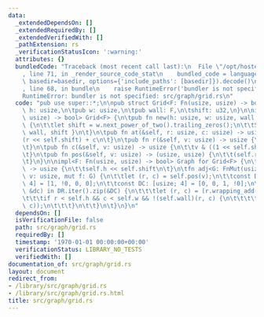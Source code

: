 ```yaml
---
data:
  _extendedDependsOn: []
  _extendedRequiredBy: []
  _extendedVerifiedWith: []
  _pathExtension: rs
  _verificationStatusIcon: ':warning:'
  attributes: {}
  bundledCode: "Traceback (most recent call last):\n  File \"/opt/hostedtoolcache/Python/3.9.1/x64/lib/python3.9/site-packages/onlinejudge_verify/documentation/build.py\"\
    , line 71, in _render_source_code_stat\n    bundled_code = language.bundle(stat.path,\
    \ basedir=basedir, options={'include_paths': [basedir]}).decode()\n  File \"/opt/hostedtoolcache/Python/3.9.1/x64/lib/python3.9/site-packages/onlinejudge_verify/languages/user_defined.py\"\
    , line 68, in bundle\n    raise RuntimeError('bundler is not specified: {}'.format(path.as_posix()))\n\
    RuntimeError: bundler is not specified: src/graph/grid.rs\n"
  code: "pub use super::*;\n\npub struct Grid<F: Fn(usize, usize) -> bool> {\n\tpub\
    \ h: usize,\n\tpub w: usize,\n\tpub wall: F,\n\tshift: u32,\n}\n\nimpl<F: Fn(usize,\
    \ usize) -> bool> Grid<F> {\n\tpub fn new(h: usize, w: usize, wall: F) -> Self\
    \ {\n\t\tlet shift = w.next_power_of_two().trailing_zeros();\n\t\tSelf { h, w,\
    \ wall, shift }\n\t}\n\tpub fn at(&self, r: usize, c: usize) -> usize {\n\t\t\
    (r << self.shift) + c\n\t}\n\tpub fn r(&self, v: usize) -> usize {\n\t\tv >> self.shift\n\
    \t}\n\tpub fn c(&self, v: usize) -> usize {\n\t\tv & ((1 << self.shift) - 1)\n\
    \t}\n\tpub fn pos(&self, v: usize) -> (usize, usize) {\n\t\t(self.r(v), self.c(v))\n\
    \t}\n}\n\nimpl<F: Fn(usize, usize) -> bool> Graph for Grid<F> {\n\tfn len(&self)\
    \ -> usize {\n\t\tself.h << self.shift\n\t}\n\tfn adj<G: FnMut(usize)>(&self,\
    \ v: usize, mut f: G) {\n\t\tlet (r, c) = self.pos(v);\n\t\tconst DR: [usize;\
    \ 4] = [1, !0, 0, 0];\n\t\tconst DC: [usize; 4] = [0, 0, 1, !0];\n\t\tfor (&dr,\
    \ &dc) in DR.iter().zip(&DC) {\n\t\t\tlet (r, c) = (r.wrapping_add(dr), c.wrapping_add(dc));\n\
    \t\t\tif r < self.h && c < self.w && !(self.wall)(r, c) {\n\t\t\t\tf(self.at(r,\
    \ c));\n\t\t\t}\n\t\t}\n\t}\n}\n"
  dependsOn: []
  isVerificationFile: false
  path: src/graph/grid.rs
  requiredBy: []
  timestamp: '1970-01-01 00:00:00+00:00'
  verificationStatus: LIBRARY_NO_TESTS
  verifiedWith: []
documentation_of: src/graph/grid.rs
layout: document
redirect_from:
- /library/src/graph/grid.rs
- /library/src/graph/grid.rs.html
title: src/graph/grid.rs
---
```

